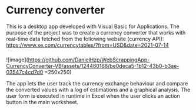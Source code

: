 # Currency converter

This is a desktop app developed with Visual Basic for Applications. The purpose of the project was to create a currency converter that works with real-time data fetched from the following website (currency API): https://www.xe.com/currencytables/?from=USD&date=2021-07-14 
### 

![image](https://github.com/DanielHzp/WebScrappingApp-CurrencyConverter-VB/assets/124480168/be0deca5-1b12-43b0-b3ae-03547c4cd7d0 =250x250)





The app lets the user track the currency exchange behaviour and compare the converted values with a log of estimations and a graphical analysis.
The user form is executed in runtime in Excel when the user clicks an action button in the main worksheet.










